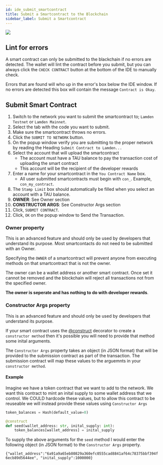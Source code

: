 ```yaml
---
id: ide_submit_smartcontract
title: Submit a Smartcontract to the Blockchain
sidebar_label: Submit a Smartcontract
---
```


![](/img/wallet/gif/1.0.0_ide_submit_smartcontract.gif)

## Lint for errors
A smart contract can only be submitted to the blackchain if no errors are detected.
The wallet will lint the contract before you submit, but you can always click the `CHECK CONTRACT` button at the bottom of the IDE to manually check.

Errors that are found will who up in the error's box below the IDE window.  If no errors are detected this box will contain the message `Contract is Okay`.

## Submit Smart Contract
1. Switch to the network you want to submit the smartcontract to; `Lamden Testnet` or `Lamden Mainnet`.
2. Select the tab with the code you want to submit.
3. Make sure the smartcontract throws no errors.
4. Click the `SUBMIT TO NETWORK` button.
5. On the popup window verify you are submitting to the proper network by reading the Heading `Submit Contract to Lamden...`
6. Select the account that will upload the smartcontract
    - The account must have a TAU balance to pay the transaction cost of uploading the smart contract
    - This account will be the recipient of the developer rewards
7. Enter a name for your smartcontract in the `You Contract Name` box.
    - All user submitted smartcontracts must begin with `con_`.  Example, `con_my_contract`.
8. The `Stamp Limit` box should automatically be filled when you select an account with a TAU balance.
9. **OWNER**: See Owner section
10. **CONSTRUCTOR ARGS**: See Constructor Args section
11. Click, `SUBMIT CONTRACT`.
12. Click, `OK` on the popup window to Send the Transaction.


### Owner property
This is an advanced feature and should only be used by developers that understand its purpose.  Most smartcontacts do not need to be submitted with an Owner.

Specifying the `OWNER` of a smartcontract will prevent anyone from executing methods on that smartcontract that is not the owner.

The owner can be a wallet address or another smart contract.  Once set it cannot be removed and the blockchain will reject all transactions not from the specified owner.

**The owner is seperate and has nothing to do with developer rewards**.

### Constructor Args property
This is an advanced feature and should only be used by developers that understand its purpose.

If your smart contract uses the <u>[@construct](https://contracting.lamden.io/quickstart/submit)</u> decorator to create a `constructor method` then it's possible you will need to provide that method some inital arguments.

The `Constructor Args` property takes an object (in JSON format) that will be provided to the submission contract as part of the transaction.  The submission contract will map these values to the arguemnts in your `constructor method`.

#### Example
Imagine we have a token contract that we want to add to the network.  We want this contract to mint an inital supply to some wallet address that we control.
We COULD hardcode these values, but to allow this contract to be reuseable we will instead provide these values using `Constructor Args`

```python
token_balances = Hash(default_value=0)

@construct
def seed(wallet_address: str, inital_supply: int):
    token_balances[wallet_address] = inital_supply
```

To supply the above arguments for the `seed` method I would enter the following object (in JSON format) to the `Constructor Args` property.

`{"wallet_address":"6a91a9a65eb80829a360efc0555cad8841af64c78375bbf394f6ecb89d5644ee", "inital_supply":1000000}`



